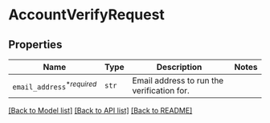 # AccountVerifyRequest



## Properties

| Name | Type | Description | Notes |
| ---- | ---- | ----------- | ----- |
| `email_address`<sup>*_required_</sup> | ```str``` |  Email address to run the verification for.  |  |


[[Back to Model list]](../README.md#documentation-for-models) [[Back to API list]](../README.md#documentation-for-api-endpoints) [[Back to README]](../README.md)


